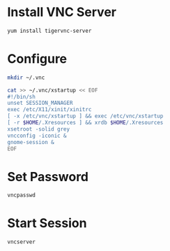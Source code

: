 # Install VNC Server

```bash
yum install tigervnc-server
```

# Configure

```bash
mkdir ~/.vnc

cat >> ~/.vnc/xstartup << EOF
#!/bin/sh
unset SESSION_MANAGER
exec /etc/X11/xinit/xinitrc
[ -x /etc/vnc/xstartup ] && exec /etc/vnc/xstartup
[ -r $HOME/.Xresources ] && xrdb $HOME/.Xresources
xsetroot -solid grey
vncconfig -iconic &
gnome-session &
EOF
```

# Set Password

```bash
vncpasswd
```

# Start Session

```bash
vncserver
```

